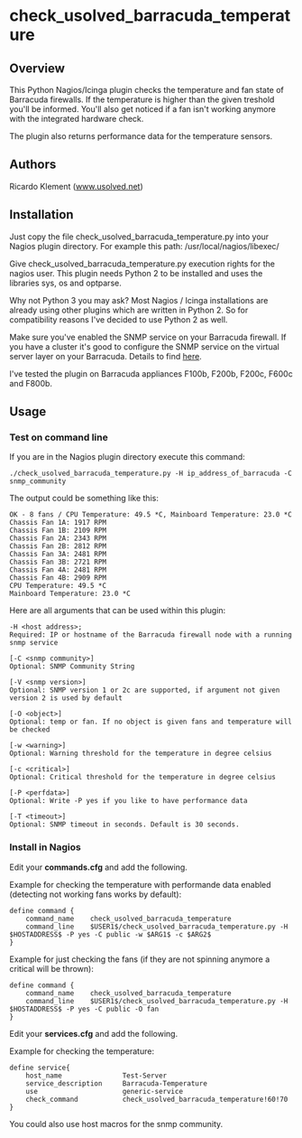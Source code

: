 # check_usolved_barracuda_temperature

## Overview

This Python Nagios/Icinga plugin checks the temperature and fan state of Barracuda firewalls.
If the temperature is higher than the given treshold you'll be informed.
You'll also get noticed if a fan isn't working anymore with the integrated hardware check.

The plugin also returns performance data for the temperature sensors.

## Authors

Ricardo Klement (www.usolved.net)

## Installation

Just copy the file check_usolved_barracuda_temperature.py into your Nagios plugin directory.
For example this path: /usr/local/nagios/libexec/

Give check_usolved_barracuda_temperature.py execution rights for the nagios user.
This plugin needs Python 2 to be installed and uses the libraries sys, os and optparse.

Why not Python 3 you may ask?
Most Nagios / Icinga installations are already using other plugins which are written in Python 2.
So for compatibility reasons I've decided to use Python 2 as well.

Make sure you've enabled the SNMP service on your Barracuda firewall. If you have a cluster it's good to 
configure the SNMP service on the virtual server layer on your Barracuda.
Details to find [here](https://techlib.barracuda.com/display/BNGv54/How+to+Configure+the+SNMP+Service).

I've tested the plugin on Barracuda appliances F100b, F200b, F200c, F600c and F800b.

## Usage

### Test on command line
If you are in the Nagios plugin directory execute this command:

```
./check_usolved_barracuda_temperature.py -H ip_address_of_barracuda -C snmp_community
```

The output could be something like this:

```
OK - 8 fans / CPU Temperature: 49.5 *C, Mainboard Temperature: 23.0 *C
Chassis Fan 1A: 1917 RPM
Chassis Fan 1B: 2109 RPM
Chassis Fan 2A: 2343 RPM
Chassis Fan 2B: 2812 RPM
Chassis Fan 3A: 2481 RPM
Chassis Fan 3B: 2721 RPM
Chassis Fan 4A: 2481 RPM
Chassis Fan 4B: 2909 RPM
CPU Temperature: 49.5 *C
Mainboard Temperature: 23.0 *C
```

Here are all arguments that can be used within this plugin:

```
-H <host address>;
Required: IP or hostname of the Barracuda firewall node with a running snmp service

[-C <snmp community>]
Optional: SNMP Community String

[-V <snmp version>]
Optional: SNMP version 1 or 2c are supported, if argument not given version 2 is used by default

[-O <object>]
Optional: temp or fan. If no object is given fans and temperature will be checked

[-w <warning>]
Optional: Warning threshold for the temperature in degree celsius

[-c <critical>]
Optional: Critical threshold for the temperature in degree celsius

[-P <perfdata>]
Optional: Write -P yes if you like to have performance data

[-T <timeout>]
Optional: SNMP timeout in seconds. Default is 30 seconds.
```

### Install in Nagios

Edit your **commands.cfg** and add the following.

Example for checking the temperature with performande data enabled (detecting not working fans works by default):

```
define command {
    command_name    check_usolved_barracuda_temperature
    command_line    $USER1$/check_usolved_barracuda_temperature.py -H $HOSTADDRESS$ -P yes -C public -w $ARG1$ -c $ARG2$
}
```

Example for just checking the fans (if they are not spinning anymore a critical will be thrown):

```
define command {
    command_name    check_usolved_barracuda_temperature
    command_line    $USER1$/check_usolved_barracuda_temperature.py -H $HOSTADDRESS$ -P yes -C public -O fan
}
```

Edit your **services.cfg** and add the following.

Example for checking the temperature:

```
define service{
	host_name				Test-Server
	service_description		Barracuda-Temperature
	use						generic-service
	check_command			check_usolved_barracuda_temperature!60!70
}
```


You could also use host macros for the snmp community.
